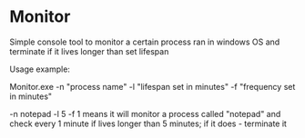 # Monitor
Simple console tool to monitor a certain process ran in windows OS and terminate if it lives longer than set lifespan

Usage example:

Monitor.exe -n "process name" -l "lifespan set in minutes" -f "frequency set in minutes"
  
  -n notepad -l 5 -f 1
  means it will monitor a process called "notepad" and check every 1 minute if lives longer than 5 minutes; if it does - terminate it
